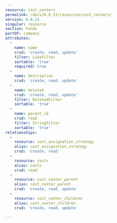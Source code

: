 ```yaml
---
resource: cost_centers
permalink: /docs/0.0.23/resources/cost_centers/
version: 0.0.23
singular: resource
section: Funds
partOf: company
attributes:
  -
    name: name
    crud: 'create, read, update'
    filter: LikeFilter
    sortable: 'true'
    required: true
  -
    name: description
    crud: 'create, read, update'
  -
    name: deleted
    crud: 'create, read, update'
    filter: DeletedFilter
    sortable: 'true'
  -
    name: parent_id
    crud: read
    filter: StringFilter
    sortable: 'true'
relationships:
  -
    resource: cost_assignation_strategy
    alias: cost_assignation_strategy
    crud: 'create, read'
  -
    resource: costs
    alias: costs
    crud: read
  -
    resource: cost_center_parent
    alias: cost_center_parent
    crud: 'create, read, update'
  -
    resource: cost_center_children
    alias: cost_center_children
    crud: 'create, read, update'

---
```

